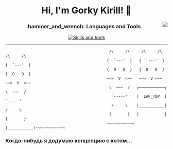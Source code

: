 <h1 align="center">Hi, I'm Gorky Kirill! 👋 </h1>
<img align="right" src="https://visitor-badge.laobi.icu/badge?page_id=ToxicSnail.ToxicSnail&left_color=gray&right_color=blue&style=flat&text_color=white"  />

<h3 align="center">:hammer_and_wrench: Languages and Tools</h3>

<p align="center">
  <a href="https://skillicons.dev">
    <img src="https://skillicons.dev/icons?i=c,cs,cpp,py,docker,git,github,linux,postgres" alt="Skills and tools"/>
  </a>
</p>

---
```
                                             /\     /\     /\     /\    /\     /\ 
                                            {  `---'  }   {  `---'  }  {  `---'  }  
                                            {  O   O  }   {  O   O  }  {  O   O  }  
                                            ~~>  V  <~~   ~~>  V <~~   ~~>  V  <~~  
                                             \  ~~~  /   ┌───────────┐  \  ~~~  /  
                                              `-----'    |  LAP_TOP  |   `-----'  
                                              /     \    |___________|   /     \  
                                             {       }   |           |  {       }  
                                            ~~~~~~~~~~~~ |___________|~~~~~~~~~~~~~ 
```

### Когда-нибудь я додумаю концепцию с котом...
